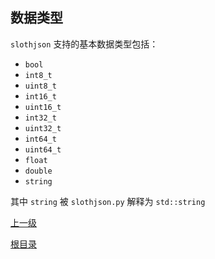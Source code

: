 ## 数据类型 ##

`slothjson` 支持的基本数据类型包括：

* `bool`
* `int8_t`
* `uint8_t`
* `int16_t`
* `uint16_t`
* `int32_t`
* `uint32_t`
* `int64_t`
* `uint64_t`
* `float`
* `double`
* `string`

其中 `string` 被 `slothjson.py` 解释为 `std::string`

[上一级](../schema.md)

[根目录](../../../README_ZH.md)